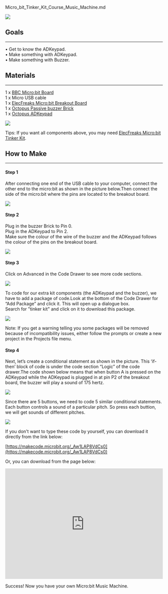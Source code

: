 Micro_bit_Tinker_Kit_Course_Music_Machine.md


![](https://i.imgur.com/cqLH6Bs.jpg)  

## Goals  
---

•	Get to know the ADKeypad.  
•	Make something with ADKeypad.  
•	Make something with Buzzer.  


## Materials  
---

1 x [BBC Micro:bit Board](http://www.elecfreaks.com/estore/bbc-micro-bit-board-for-coding-programming.html)  
1 x Micro USB cable  
1 x [ElecFreaks Micro:bit Breakout Board](http://www.elecfreaks.com/estore/elecfreaks-micro-bit-breakout-board.html)  
1 x [Octopus Passive buzzer Brick](http://www.elecfreaks.com/estore/octopus-passive-buzzer-brick-obpb01.html)  
1 x [Octopus ADKeypad](http://www.elecfreaks.com/estore/octopus-adkeypad.html)  

![](https://i.imgur.com/BJ5WTuI.jpg)  

Tips: If you want all components above, you may need [ElecFreaks Micro:bit Tinker Kit](http://www.elecfreaks.com/estore/elecfreaks-micro-bit-tinker-kit.html).  


## How to Make  
---

#### Step 1  

After connecting one end of the USB cable to your computer, connect the other end to the micro:bit as shown in the picture below.Then connect the side of the micro:bit where the pins are located to the breakout board.  

![](https://i.imgur.com/DdX7fE9.jpg)  

#### Step 2  

Plug in the buzzer Brick to Pin 0.  
Plug in the ADKeypad to Pin 2.  
Make sure the colour of the wire of the buzzer and the ADKeypad follows the colour of the pins on the breakout board.  
 
![](https://i.imgur.com/EhTHEaU.jpg)  
 
#### Step 3  

Click on Advanced in the Code Drawer to see more code sections.  

![](https://i.imgur.com/8wKkVPE.jpg)  

To code for our extra kit components (the ADKeypad and the buzzer), we have to add a package of code.Look at the bottom of the Code Drawer for “Add Package” and click it. This will open up a dialogue box.  
Search for "tinker kit" and click on it to download this package.  

![](https://i.imgur.com/gvuN2rQ.png)  

Note: If you get a warning telling you some packages will be removed because of incompatibility issues, either follow the prompts or create a new project in the Projects file menu.  


#### Step 4  

Next, let’s create a conditional statement as shown in the picture. This ‘if-then’ block of code is under the code section “Logic” of the code drawer.The code shown below means that when button A is pressed on the ADKeypad while the ADKeypad is plugged in at pin P2 of the breakout board, the buzzer will play a sound of 175 hertz.  

![](https://i.imgur.com/5bFh8GO.jpg)  
 
Since there are 5 buttons, we need to code 5 similar conditional statements. Each button controls a sound of a particular pitch. So press each buttion, we will get sounds of different pitches.  

![](https://i.imgur.com/mAvF9Oi.jpg)  

If you don't want to type these code by yourself, you can download it directly from the link below:  

[https://makecode.microbit.org/_Aw1LAP8VdCs0](https://makecode.microbit.org/_Aw1LAP8VdCs0)

Or, you can download from the page below:  

<div style="position:relative;height:0;padding-bottom:70%;overflow:hidden;"><iframe style="position:absolute;top:0;left:0;width:100%;height:100%;" src="https://makecode.microbit.org/#pub:_Aw1LAP8VdCs0" frameborder="0" sandbox="allow-popups allow-forms allow-scripts allow-same-origin"></iframe></div>    


Success! Now you have your own Micro:bit Music Machine.    
